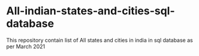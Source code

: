# All-indian-states-and-cities-sql-database
This repository contain list of All  states and cities in india in sql database as per March 2021


